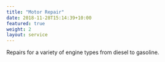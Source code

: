 ```yaml
---
title: "Motor Repair"
date: 2018-11-28T15:14:39+10:00
featured: true
weight: 2
layout: service
---
```


Repairs for a variety of engine types from diesel to gasoline.

